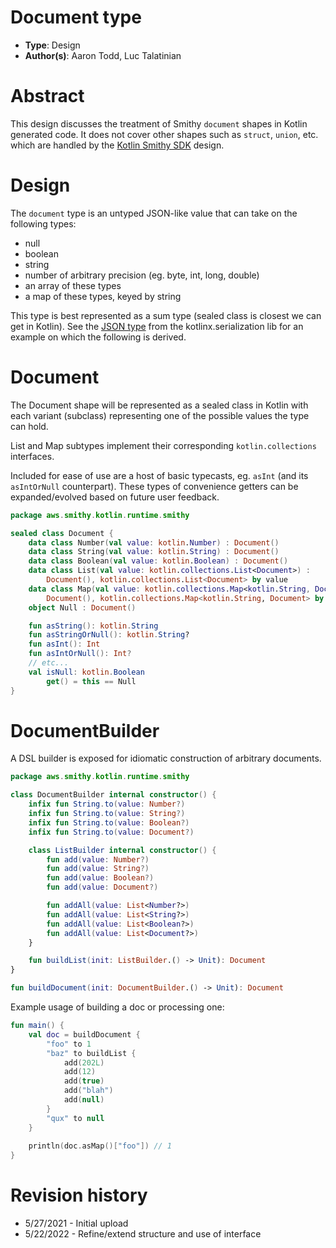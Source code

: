 # Document type

* **Type**: Design
* **Author(s)**: Aaron Todd, Luc Talatinian

# Abstract

This design discusses the treatment of Smithy `document` shapes in Kotlin generated code. It does not cover other shapes
such as `struct`, `union`, etc. which are handled by the [Kotlin Smithy SDK](kotlin-smithy-sdk.md) design.

# Design

The `document` type is an untyped JSON-like value that can take on the following types:
* null
* boolean
* string
* number of arbitrary precision (eg. byte, int, long, double)
* an array of these types
* a map of these types, keyed by string

This type is best represented as a sum type (sealed class is closest we can get in Kotlin). See the
[JSON type](https://github.com/Kotlin/kotlinx.serialization/blob/master/runtime/commonMain/src/kotlinx/serialization/json/JsonElement.kt)
from the kotlinx.serialization lib for an example on which the following is derived.

# Document
The Document shape will be represented as a sealed class in Kotlin with each variant (subclass) representing one of the
possible values the type can hold.

List and Map subtypes implement their corresponding `kotlin.collections` interfaces.

Included for ease of use are a host of basic typecasts, eg. `asInt` (and its `asIntOrNull` counterpart). These types of
convenience getters can be expanded/evolved based on future user feedback.

```kotlin
package aws.smithy.kotlin.runtime.smithy

sealed class Document {
    data class Number(val value: kotlin.Number) : Document()
    data class String(val value: kotlin.String) : Document()
    data class Boolean(val value: kotlin.Boolean) : Document()
    data class List(val value: kotlin.collections.List<Document>) :
        Document(), kotlin.collections.List<Document> by value
    data class Map(val value: kotlin.collections.Map<kotlin.String, Document>) :
        Document(), kotlin.collections.Map<kotlin.String, Document> by value
    object Null : Document()

    fun asString(): kotlin.String
    fun asStringOrNull(): kotlin.String?
    fun asInt(): Int
    fun asIntOrNull(): Int?
    // etc...
    val isNull: kotlin.Boolean
        get() = this == Null
}
```

# DocumentBuilder
A DSL builder is exposed for idiomatic construction of arbitrary documents.
```kotlin
package aws.smithy.kotlin.runtime.smithy

class DocumentBuilder internal constructor() {
    infix fun String.to(value: Number?)
    infix fun String.to(value: String?)
    infix fun String.to(value: Boolean?)
    infix fun String.to(value: Document?)

    class ListBuilder internal constructor() {
        fun add(value: Number?)
        fun add(value: String?)
        fun add(value: Boolean?)
        fun add(value: Document?)

        fun addAll(value: List<Number?>)
        fun addAll(value: List<String?>)
        fun addAll(value: List<Boolean?>)
        fun addAll(value: List<Document?>)
    }

    fun buildList(init: ListBuilder.() -> Unit): Document
}

fun buildDocument(init: DocumentBuilder.() -> Unit): Document
```

Example usage of building a doc or processing one:

```kotlin
fun main() {
    val doc = buildDocument {
        "foo" to 1
        "baz" to buildList {
            add(202L)
            add(12)
            add(true)
            add("blah")
            add(null)
        }
        "qux" to null
    }
    
    println(doc.asMap()["foo"]) // 1
}
```

# Revision history

* 5/27/2021 - Initial upload
* 5/22/2022 - Refine/extend structure and use of interface